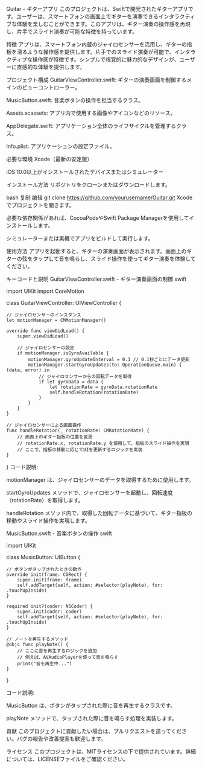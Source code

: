 Guitar - ギターアプリ
このプロジェクトは、Swiftで開発されたギターアプリです。ユーザーは、スマートフォンの画面上でギターを演奏できるインタラクティブな体験を楽しむことができます。このアプリは、ギター演奏の操作感を再現し、片手でスライド演奏が可能な特徴を持っています。

特徴
アプリは、スマートフォン内蔵のジャイロセンサーを活用し、ギターの指板を滑るような操作感を提供します。片手でのスライド演奏が可能で、インタラクティブな操作感が特徴です。シンプルで視覚的に魅力的なデザインが、ユーザーに直感的な体験を提供します。

プロジェクト構成
GuitarViewController.swift: ギターの演奏画面を制御するメインのビューコントローラー。

MusicButton.swift: 音楽ボタンの操作を担当するクラス。

Assets.xcassets: アプリ内で使用する画像やアイコンなどのリソース。

AppDelegate.swift: アプリケーション全体のライフサイクルを管理するクラス。

Info.plist: アプリケーションの設定ファイル。

必要な環境
Xcode（最新の安定版）

iOS 10.0以上がインストールされたデバイスまたはシミュレーター

インストール方法
リポジトリをクローンまたはダウンロードします。

bash
复制
编辑
git clone https://github.com/yourusername/Guitar.git
Xcodeでプロジェクトを開きます。

必要な依存関係があれば、CocoaPodsやSwift Package Managerを使用してインストールします。

シミュレーターまたは実機でアプリをビルドして実行します。

使用方法
アプリを起動すると、ギターの演奏画面が表示されます。画面上のギターの弦をタップして音を鳴らし、スライド操作を使ってギター演奏を体験してください。

キーコードと説明
GuitarViewController.swift - ギター演奏画面の制御
swift

import UIKit
import CoreMotion

class GuitarViewController: UIViewController {

    // ジャイロセンサーのインスタンス
    let motionManager = CMMotionManager()
    
    override func viewDidLoad() {
        super.viewDidLoad()
        
        // ジャイロセンサーの設定
        if motionManager.isGyroAvailable {
            motionManager.gyroUpdateInterval = 0.1 // 0.1秒ごとにデータ更新
            motionManager.startGyroUpdates(to: OperationQueue.main) { (data, error) in
                // ジャイロセンサーからの回転データを取得
                if let gyroData = data {
                    let rotationRate = gyroData.rotationRate
                    self.handleRotation(rotationRate)
                }
            }
        }
    }
    
    // ジャイロセンサーによる画面操作
    func handleRotation(_ rotationRate: CMRotationRate) {
        // 画面上のギター指板の位置を変更
        // rotationRate.x, rotationRate.y を使用して、指板のスライド操作を実現
        // ここで、指板の移動に応じてUIを更新するロジックを実装
    }
}
コード説明:

motionManager は、ジャイロセンサーのデータを取得するために使用します。

startGyroUpdates メソッドで、ジャイロセンサーを起動し、回転速度（rotationRate）を取得します。

handleRotation メソッド内で、取得した回転データに基づいて、ギター指板の移動やスライド操作を実現します。

MusicButton.swift - 音楽ボタンの操作
swift

import UIKit

class MusicButton: UIButton {

    // ボタンがタップされたときの動作
    override init(frame: CGRect) {
        super.init(frame: frame)
        self.addTarget(self, action: #selector(playNote), for: .touchUpInside)
    }

    required init?(coder: NSCoder) {
        super.init(coder: coder)
        self.addTarget(self, action: #selector(playNote), for: .touchUpInside)
    }

    // ノートを再生するメソッド
    @objc func playNote() {
        // ここに音を再生するロジックを追加
        // 例えば、AVAudioPlayerを使って音を鳴らす
        print("音を再生中...")
    }
}

コード説明:

MusicButton は、ボタンがタップされた際に音を再生するクラスです。

playNote メソッドで、タップされた際に音を鳴らす処理を実装します。

貢献
このプロジェクトに貢献したい場合は、プルリクエストを送ってください。バグの報告や改善提案も歓迎します。

ライセンス
このプロジェクトは、MITライセンスの下で提供されています。詳細については、LICENSEファイルをご確認ください。
